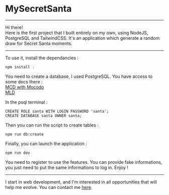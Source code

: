 # MySecretSanta

---

Hi there!  
Here is the first project that I built entirely on my own, using NodeJS, PostgreSQL and TailwindCSS. It's an application which generate a random draw for Secret Santa moments.

---  
To use it, install the dependancies :  
``` 
npm install .
```
You need to create a database, I used PostgreSQL. You have access to some docs there :  
 [MCD with Mocodo](https://www.mocodo.net/?mcd=eNpdjkEOgjAQRfc9xRygC9m6a4SERgQCRdajVJmkIGlruL5UlER385L57__GabsH6jjcyDo_4qA5GPxeekAyHCZ0bn7YjqkCTuKYcNjl0NRJxSGKIK5Ey2KL8yq6PLu79uG1FJWSB1kKtSY2ztWbQ4aVaD1dacLRb0P-dgRXKs5BEv1KlvY2lXWayVqxtifXG3IfD3k9ZAuxF4q6Rdg=)  
 [MLD](docs/project-analysis/MLD.mcd)  
 
 
 In the psql terminal :
 ```
 CREATE ROLE santa WITH LOGIN PASSWORD 'santa';
 CREATE DATABASE santa OWNER santa;
 ```
Then you can run the script to create tables :
```
npm run db:create
```
Finally, you can launch the application :
```
npm run dev
```


You need to register to use the features. You can provide fake informations, you just need to put the same informations to log in.  Enjoy !

---

I start in web development, and I'm interested in all opportunities that will help me evolve. You can contact me [here](https://www.linkedin.com/in/william-commandeur/). 
